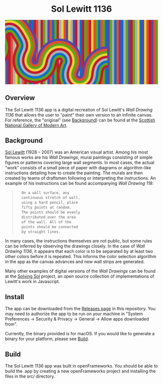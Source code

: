 <div align="center">

# Sol Lewitt 1136

<img width="800px" src="docs/imgs/header.png">

</div>

## Overview

The Sol Lewitt 1136 app is a digital recreation of Sol Lewitt's <em>Wall Drawing 1136</em> that allows the user to "paint" their own version to an infinite canvas. For reference, the "original" (see [Background](#Background)) can be found at the [Scottish National Gallery of Modern Art](https://www.nationalgalleries.org/exhibition/artist-rooms-sol-lewitt-wall-drawing-1136-2004).

## Background 

[Sol Lewitt](https://en.wikipedia.org/wiki/Sol_LeWitt) (1928 – 2007) was an American visual artist. Among his most famous works are his <em>Wall Drawings</em>, mural paintings consisting of simple figures or patterns covering large wall segments. In most cases, the actual "work" consists of a small piece of paper with diagrams or algorithm-like instructions detailing how to create the painting. The murals are then created by teams of draftsmen following or interpreting the instructions. An example of his instructions can be found accompanying <em>Wall Drawing 118</em>:

  
  >       On a wall surface, any
  >       continuous stretch of wall,
  >       using a hard pencil, place
  >       fifty points at random.
  >       The points should be evenly
  >       distributed over the area
  >       of the wall. All of the
  >       points should be connected
  >       by straight lines.


In many cases, the instructions themselves are not public, but some rules can be inferred by observing the drawings closely. In the case of <em>Wall Drawing 1136</em>, it appears that each color is to be separated by at least two other colors before it is repeated. This informs the color selection algorithm in the app as the canvas advances and new wall strips are generated.

Many other examples of digital versions of the <em>Wall Drawings</em> can be found at the [Solving Sol](https://github.com/wholepixel/solving-sol) project, an open source collection of implementations of Lewitt's work in Javascript. 

## Install

The app can be downloaded from the [Releases page](https://github.com/michaelnuzzo/Sol-Lewitt-1136/releases) in this repository. You may need to authorize the app to be run on your machine in "System Preferences -> Security & Privacy -> General -> Allow apps downloaded from".

Currently, the binary provided is for macOS. If you would like to generate a binary for your platform, please see [Build](#Build).

## Build

The Sol Lewitt 1136 app was built in openFrameworks. You should be able to build the .app by creating a new openFrameworks project and installing the files in the src/ directory.
